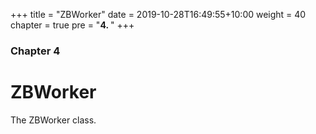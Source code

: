 +++
title = "ZBWorker"
date = 2019-10-28T16:49:55+10:00
weight = 40
chapter = true
pre = "<b>4. </b>"
+++

### Chapter 4

# ZBWorker

The ZBWorker class.
